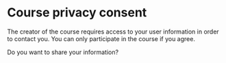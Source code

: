 # Course privacy consent

The creator of the course requires access to your user information in order to contact you. You can only participate in the course if you agree.

Do you want to share your information?
